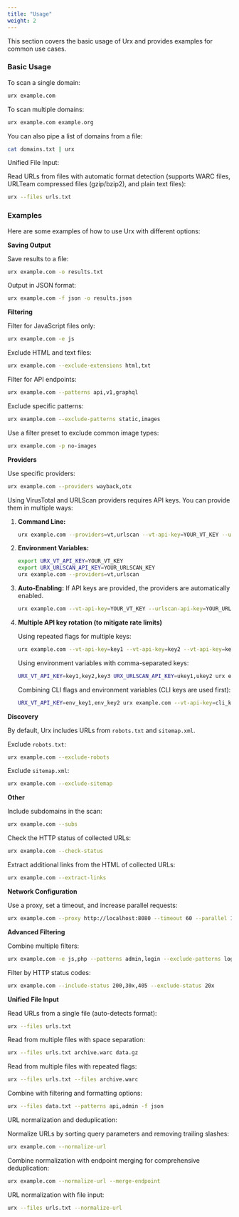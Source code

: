 ```yaml
---
title: "Usage"
weight: 2
---
```


This section covers the basic usage of Urx and provides examples for common use cases.

### Basic Usage

To scan a single domain:

```bash
urx example.com
```

To scan multiple domains:

```bash
urx example.com example.org
```

You can also pipe a list of domains from a file:

```bash
cat domains.txt | urx
```

Unified File Input:

Read URLs from files with automatic format detection (supports WARC files, URLTeam compressed files (gzip/bzip2), and plain text files):

```bash
urx --files urls.txt
```

### Examples

Here are some examples of how to use Urx with different options:

**Saving Output**

Save results to a file:

```bash
urx example.com -o results.txt
```

Output in JSON format:

```bash
urx example.com -f json -o results.json
```

**Filtering**

Filter for JavaScript files only:

```bash
urx example.com -e js
```

Exclude HTML and text files:

```bash
urx example.com --exclude-extensions html,txt
```

Filter for API endpoints:

```bash
urx example.com --patterns api,v1,graphql
```

Exclude specific patterns:

```bash
urx example.com --exclude-patterns static,images
```

Use a filter preset to exclude common image types:

```bash
urx example.com -p no-images
```

**Providers**

Use specific providers:

```bash
urx example.com --providers wayback,otx
```

Using VirusTotal and URLScan providers requires API keys. You can provide them in multiple ways:

1.  **Command Line:**

    ```bash
    urx example.com --providers=vt,urlscan --vt-api-key=YOUR_VT_KEY --urlscan-api-key=YOUR_URLSCAN_KEY
    ```

2.  **Environment Variables:**

    ```bash
    export URX_VT_API_KEY=YOUR_VT_KEY
    export URX_URLSCAN_API_KEY=YOUR_URLSCAN_KEY
    urx example.com --providers=vt,urlscan
    ```

3.  **Auto-Enabling:** If API keys are provided, the providers are automatically enabled.

    ```bash
    urx example.com --vt-api-key=YOUR_VT_KEY --urlscan-api-key=YOUR_URLSCAN_KEY
    ```

4.  **Multiple API key rotation (to mitigate rate limits)**

    Using repeated flags for multiple keys:

    ```bash
    urx example.com --vt-api-key=key1 --vt-api-key=key2 --vt-api-key=key3
    ```

    Using environment variables with comma-separated keys:

    ```bash
    URX_VT_API_KEY=key1,key2,key3 URX_URLSCAN_API_KEY=ukey1,ukey2 urx example.com
    ```

    Combining CLI flags and environment variables (CLI keys are used first):

    ```bash
    URX_VT_API_KEY=env_key1,env_key2 urx example.com --vt-api-key=cli_key1 --vt-api-key=cli_key2
    ```

**Discovery**

By default, Urx includes URLs from `robots.txt` and `sitemap.xml`.

Exclude `robots.txt`:

```bash
urx example.com --exclude-robots
```

Exclude `sitemap.xml`:

```bash
urx example.com --exclude-sitemap
```

**Other**

Include subdomains in the scan:

```bash
urx example.com --subs
```

Check the HTTP status of collected URLs:

```bash
urx example.com --check-status
```

Extract additional links from the HTML of collected URLs:

```bash
urx example.com --extract-links
```

**Network Configuration**

Use a proxy, set a timeout, and increase parallel requests:

```bash
urx example.com --proxy http://localhost:8080 --timeout 60 --parallel 10 --insecure
```

**Advanced Filtering**

Combine multiple filters:

```bash
urx example.com -e js,php --patterns admin,login --exclude-patterns logout,static --min-length 20
```

Filter by HTTP status codes:

```bash
urx example.com --include-status 200,30x,405 --exclude-status 20x
```

**Unified File Input**

Read URLs from a single file (auto-detects format):

```bash
urx --files urls.txt
```

Read from multiple files with space separation:

```bash
urx --files urls.txt archive.warc data.gz
```

Read from multiple files with repeated flags:

```bash
urx --files urls.txt --files archive.warc
```

Combine with filtering and formatting options:

```bash
urx --files data.txt --patterns api,admin -f json
```

URL normalization and deduplication:

Normalize URLs by sorting query parameters and removing trailing slashes:

```bash
urx example.com --normalize-url
```

Combine normalization with endpoint merging for comprehensive deduplication:

```bash
urx example.com --normalize-url --merge-endpoint
```

URL normalization with file input:

```bash
urx --files urls.txt --normalize-url
```
